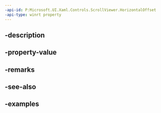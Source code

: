 ```yaml
---
-api-id: P:Microsoft.UI.Xaml.Controls.ScrollViewer.HorizontalOffset
-api-type: winrt property
---
```


## -description

## -property-value

## -remarks

## -see-also

## -examples

